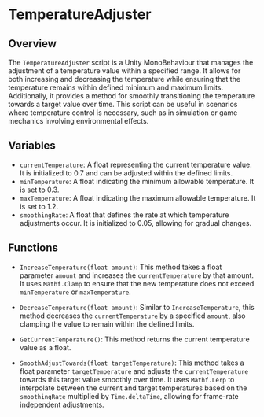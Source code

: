 # TemperatureAdjuster

## Overview
The `TemperatureAdjuster` script is a Unity MonoBehaviour that manages the adjustment of a temperature value within a specified range. It allows for both increasing and decreasing the temperature while ensuring that the temperature remains within defined minimum and maximum limits. Additionally, it provides a method for smoothly transitioning the temperature towards a target value over time. This script can be useful in scenarios where temperature control is necessary, such as in simulation or game mechanics involving environmental effects.

## Variables

- `currentTemperature`: A float representing the current temperature value. It is initialized to 0.7 and can be adjusted within the defined limits.
- `minTemperature`: A float indicating the minimum allowable temperature. It is set to 0.3.
- `maxTemperature`: A float indicating the maximum allowable temperature. It is set to 1.2.
- `smoothingRate`: A float that defines the rate at which temperature adjustments occur. It is initialized to 0.05, allowing for gradual changes.

## Functions

- `IncreaseTemperature(float amount)`: This method takes a float parameter `amount` and increases the `currentTemperature` by that amount. It uses `Mathf.Clamp` to ensure that the new temperature does not exceed `minTemperature` or `maxTemperature`.

- `DecreaseTemperature(float amount)`: Similar to `IncreaseTemperature`, this method decreases the `currentTemperature` by a specified `amount`, also clamping the value to remain within the defined limits.

- `GetCurrentTemperature()`: This method returns the current temperature value as a float.

- `SmoothAdjustTowards(float targetTemperature)`: This method takes a float parameter `targetTemperature` and adjusts the `currentTemperature` towards this target value smoothly over time. It uses `Mathf.Lerp` to interpolate between the current and target temperatures based on the `smoothingRate` multiplied by `Time.deltaTime`, allowing for frame-rate independent adjustments.